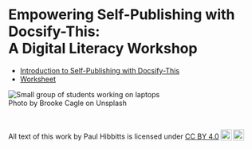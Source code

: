 <h1><b>Empowering Self-Publishing with Docsify-This:</b><br>A Digital Literacy Workshop</h1>

- [Introduction to Self-Publishing with Docsify-This](https://docsify-this.net/?basePath=https://raw.githubusercontent.com/paulhibbitts/self-publishing-with-docsify-this/main/pages&homepage=introduction-to-self-publishing-with-docsify-this.md&edit-link=https://github.com/paulhibbitts/self-publishing-with-docsify-this&sidebar=true&maxLevel=4&edit-link-text=View%20on%20GitHub&edit-link-emoji=:file_folder:&browser-tab-title=Introduction%20to%20Self-Publishing%20with%20Docsify-This&header-weight=600&dark-mode=true&coverpage=_coverpage.md)
- [Worksheet](pages/worksheet.md)

![Small group of students working on laptops](pages/images/brooke-cagle-g1Kr4Ozfoac-unsplash.jpg ':class=banner-tall-image')  
Photo by Brooke Cagle on Unsplash

<br><p xmlns:cc="http://creativecommons.org/ns#" >All text of this work by <span property="cc:attributionName">Paul Hibbitts</span> is licensed under <a href="https://creativecommons.org/licenses/by/4.0/?ref=chooser-v1" target="_blank" rel="license noopener noreferrer" style="display:inline-block;">CC BY 4.0<img style="height:22px!important;margin-left:3px;vertical-align:text-bottom;" src="https://mirrors.creativecommons.org/presskit/icons/cc.svg?ref=chooser-v1" alt=""><img style="height:22px!important;margin-left:3px;vertical-align:text-bottom;" src="https://mirrors.creativecommons.org/presskit/icons/by.svg?ref=chooser-v1" alt=""></a></p>
